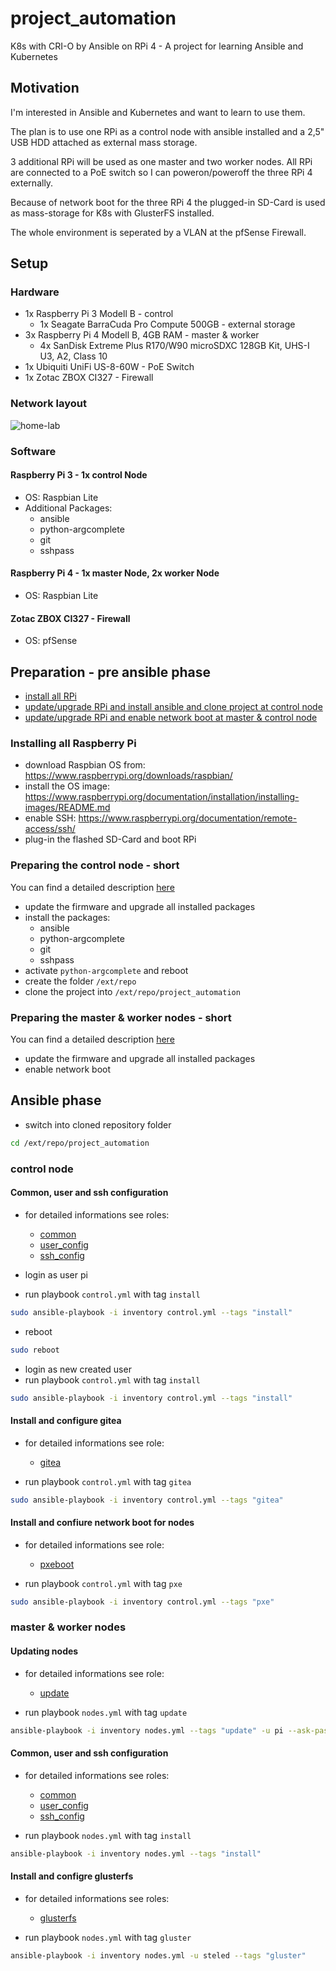 # project_automation
K8s with CRI-O by Ansible on RPi 4 - A project for learning Ansible and Kubernetes

## Motivation
I'm interested in Ansible and Kubernetes and want to learn to use them.

The plan is to use one RPi as a control node with ansible installed and a 2,5" USB HDD attached as external mass storage.

3 additional RPi will be used as one master and two worker nodes.
All RPi are connected to a PoE switch so I can poweron/poweroff the three RPi 4 externally.

Because of network boot for the three RPi 4 the plugged-in SD-Card is used as mass-storage for K8s with GlusterFS installed.

The whole environment is seperated by a VLAN at the pfSense Firewall.

## Setup

### Hardware
- 1x Raspberry Pi 3 Modell B - control
  - 1x Seagate BarraCuda Pro Compute 500GB - external storage
- 3x Raspberry Pi 4 Modell B, 4GB RAM - master & worker
  - 4x SanDisk Extreme Plus R170/W90 microSDXC 128GB Kit, UHS-I U3, A2, Class 10
- 1x Ubiquiti UniFi US-8-60W - PoE Switch
- 1x Zotac ZBOX CI327 - Firewall

### Network layout
![home-lab](home-lab.png)

### Software
#### Raspberry Pi 3 - 1x control Node
- OS: Raspbian Lite
- Additional Packages:
  - ansible
  - python-argcomplete
  - git
  - sshpass

#### Raspberry Pi 4 - 1x master Node, 2x worker Node
- OS: Raspbian Lite

#### Zotac ZBOX CI327 - Firewall
- OS: pfSense

## Preparation - pre ansible phase
- [install all RPi](#installing-all-raspberry-pi)
- [update/upgrade RPi and install ansible and clone project at control node](#preparing-the-control-node---short)
- [update/upgrade RPi and enable network boot at master & control node](#preparing-the-master--worker-nodes---short)

### Installing all Raspberry Pi
- download Raspbian OS from: https://www.raspberrypi.org/downloads/raspbian/
- install the OS image: https://www.raspberrypi.org/documentation/installation/installing-images/README.md
- enable SSH: https://www.raspberrypi.org/documentation/remote-access/ssh/
- plug-in the flashed SD-Card and boot RPi

### Preparing the control node - short
You can find a detailed description [here](control.md)

- update the firmware and upgrade all installed packages
- install the packages:
  - ansible
  - python-argcomplete
  - git
  - sshpass
- activate `python-argcomplete` and reboot
- create the folder `/ext/repo`
- clone the project into `/ext/repo/project_automation`

### Preparing the master & worker nodes - short
You can find a detailed description [here](nodes.md)

- update the firmware and upgrade all installed packages
- enable network boot

## Ansible phase

- switch into cloned repository folder
```bash
cd /ext/repo/project_automation
```

### control node
#### Common, user and ssh configuration
- for detailed informations see roles:
  - [common](roles/common/README.md)
  - [user_config](roles/user_config/README.md)
  - [ssh_config](roles/ssh_config/README.md)

- login as user pi
- run playbook `control.yml` with tag `install`
```bash
sudo ansible-playbook -i inventory control.yml --tags "install"
```

- reboot
```bash
sudo reboot
```

- login as new created user
- run playbook `control.yml` with tag `install`
```bash
sudo ansible-playbook -i inventory control.yml --tags "install"
```

#### Install and configure gitea
- for detailed informations see role:
  - [gitea](roles/gitea/README.md)

- run playbook `control.yml` with tag `gitea`
```bash
sudo ansible-playbook -i inventory control.yml --tags "gitea"
```

#### Install and confiure network boot for nodes
- for detailed informations see role:
  - [pxeboot](roles/pxeboot/README.md)

- run playbook `control.yml` with tag `pxe`
```bash
sudo ansible-playbook -i inventory control.yml --tags "pxe"
```

### master & worker nodes
#### Updating nodes
- for detailed informations see role:
  - [update](roles/update/README.md)

- run playbook `nodes.yml` with tag `update`
```bash
ansible-playbook -i inventory nodes.yml --tags "update" -u pi --ask-pass --become
```

#### Common, user and ssh configuration
- for detailed informations see roles:
  - [common](roles/common/README.md)
  - [user_config](roles/user_config/README.md)
  - [ssh_config](roles/ssh_config/README.md)

- run playbook `nodes.yml` with tag `install`
```bash
ansible-playbook -i inventory nodes.yml --tags "install"
```

#### Install and configre glusterfs
- for detailed informations see roles:
  - [glusterfs](roles/glusterfs/README.md)

- run playbook `nodes.yml` with tag `gluster`
```bash
ansible-playbook -i inventory nodes.yml -u steled --tags "gluster"
```